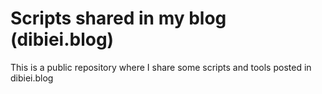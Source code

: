 # Scripts shared in my blog (dibiei.blog)
This is a public repository where I share some scripts and tools posted in dibiei.blog
